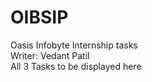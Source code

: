 # OIBSIP
Oasis Infobyte Internship tasks
<br>
Writer: Vedant Patil
<br>
All 3 Tasks to be displayed here
